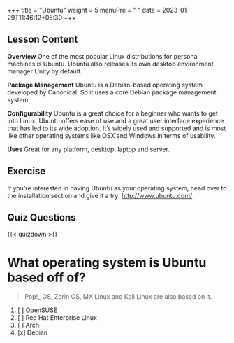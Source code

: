 +++
title = "Ubuntu"
weight = 5
menuPre = "<i class='fl-ubuntu'></i> "
date = 2023-01-29T11:46:12+05:30
+++

## Lesson Content

**Overview**
One of the most popular Linux distributions for personal machines is Ubuntu. Ubuntu also releases its own desktop environment manager Unity by default. 

**Package Management**
Ubuntu is a Debian-based operating system developed by Canonical. So it uses a core Debian package management system.

**Configurability**
Ubuntu is a great choice for a beginner who wants to get into Linux. Ubuntu offers ease of use and a great user interface experience that has led to its wide adoption. It’s widely used and supported and is most like other operating systems like OSX and Windows in terms of usability.

**Uses**
Great for any platform, desktop, laptop and server.

## Exercise

If you're interested in having Ubuntu as your operating system, head over to the installation section and give it a try:  http://www.ubuntu.com/

## Quiz Questions

{{< quizdown >}}

# What operating system is Ubuntu based off of?

> Pop!_ OS, Zorin OS, MX Linux and Kali Linux are also based on it.

1. [ ] OpenSUSE
1. [ ] Red Hat Enterprise Linux 
1. [ ] Arch
1. [x] Debian